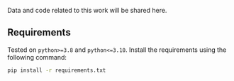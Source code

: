 
Data and code related to this work will be shared here.

## Requirements
Tested on `python>=3.8` and `python<=3.10`. Install the requirements using the following command:
```bash
pip install -r requirements.txt
```
